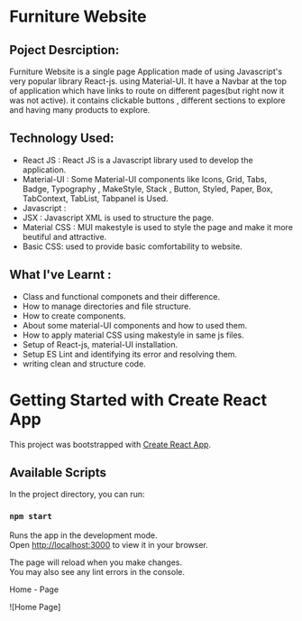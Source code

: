 # Furniture Website

## Poject Desrciption:

Furniture Website is a single page Application made of using Javascript's very popular library React-js. using Material-UI. It have a Navbar at the top of application which have links to route on different pages(but right now it was not active). it contains clickable buttons , different sections to explore and having many products to explore.

## Technology Used:
- React JS : React JS is a Javascript library used to develop the application.
- Material-UI : Some Material-UI components like Icons, Grid, Tabs, Badge, Typography , MakeStyle, Stack , Button, Styled, Paper, Box, TabContext, TabList, Tabpanel is Used.
- Javascript :
- JSX : Javascript XML is used to structure the page.
- Material CSS : MUI makestyle is used to style the page and make it more beutiful and attractive.
- Basic CSS: used to provide basic comfortability to website.

## What I've Learnt :
- Class and functional componets and their difference.
- How to manage directories and file structure.
- How to create components.
- About some material-UI components and how to used them.
- How to apply material CSS using makestyle in same js files.
- Setup of  React-js, material-UI installation.
- Setup ES Lint and identifying its error and resolving them.
- writing clean and structure code.

# Getting Started with Create React App

This project was bootstrapped with [Create React App](https://github.com/facebook/create-react-app).

## Available Scripts

In the project directory, you can run:

### `npm start`

Runs the app in the development mode.\
Open [http://localhost:3000](http://localhost:3000) to view it in your browser.

The page will reload when you make changes.\
You may also see any lint errors in the console.

Home - Page

![Home Page]